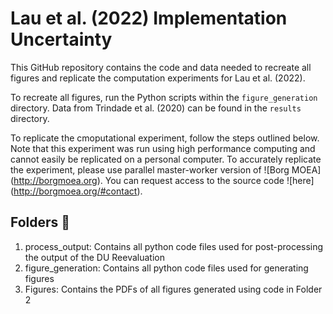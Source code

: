 # Lau et al. (2022) Implementation Uncertainty
This GitHub repository contains the code and data needed to recreate all figures and replicate the computation experiments for Lau et al. (2022). 

To recreate all figures, run the Python scripts within the `figure_generation` directory. Data from Trindade et al. (2020) can be found in the `results` directory. 

To replicate the cmoputational experiment, follow the steps outlined below. Note that this experiment was run using high performance computing and cannot easily be replicated on a personal computer. To accurately replicate the experiment, please use parallel master-worker version of ![Borg MOEA] (http://borgmoea.org). You can request access to the source code ![here] (http://borgmoea.org/#contact).

## Folders :file_folder:
1. process_output: Contains all python code files used for post-processing the output of the DU Reevaluation
2. figure_generation: Contains all python code files used for generating figures
3. Figures: Contains the PDFs of all figures generated using code in Folder 2
